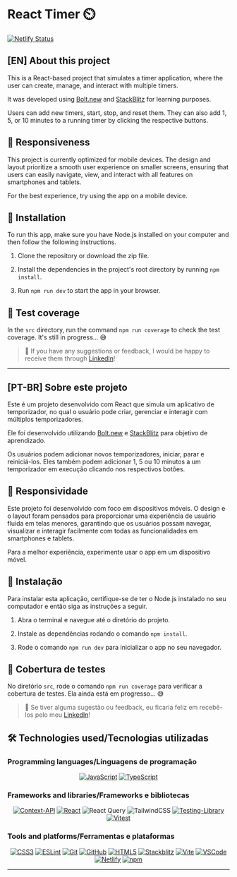 # React Timer ⏲️

[![Netlify Status](https://api.netlify.com/api/v1/badges/4504725c-fde4-4e33-9e75-a6e4ea85c1a3/deploy-status)](https://app.netlify.com/sites/react-timer-bshiromoto/deploys)

## [EN] About this project

This is a React-based project that simulates a timer application, where the user can create, manage, and interact with multiple timers.

It was developed using [Bolt.new](https://bolt.new/) and [StackBlitz](https://stackblitz.com/) for learning purposes.

Users can add new timers, start, stop, and reset them. They can also add 1, 5, or 10 minutes to a running timer by clicking the respective buttons.

## 📱 Responsiveness

This project is currently optimized for mobile devices. The design and layout prioritize a smooth user experience on smaller screens, ensuring that users can easily navigate, view, and interact with all features on smartphones and tablets.

For the best experience, try using the app on a mobile device.

## 📝 Installation

To run this app, make sure you have Node.js installed on your computer and then follow the following instructions.

1. Clone the repository or download the zip file.

2. Install the dependencies in the project's root directory by running `npm install`.

3. Run `npm run dev` to start the app in your browser.

## 🧪 Test coverage

In the `src` directory, run the command `npm run coverage` to check the test coverage. It's still in progress... 😅

> 💬 If you have any suggestions or feedback, I would be happy to receive them through [LinkedIn](https://www.linkedin.com/in/bshiromoto/)!

<hr>

## [PT-BR] Sobre este projeto

Este é um projeto desenvolvido com React que simula um aplicativo de temporizador, no qual o usuário pode criar, gerenciar e interagir com múltiplos temporizadores.

Ele foi desenvolvido utilizando [Bolt.new](https://bolt.new/) e [StackBlitz](https://stackblitz.com/) para objetivo de aprendizado.

Os usuários podem adicionar novos temporizadores, iniciar, parar e reiniciá-los. Eles também podem adicionar 1, 5 ou 10 minutos a um temporizador em execução clicando nos respectivos botões.

## 📱 Responsividade

Este projeto foi desenvolvido com foco em dispositivos móveis. O design e o layout foram pensados para proporcionar uma experiência de usuário fluida em telas menores, garantindo que os usuários possam navegar, visualizar e interagir facilmente com todas as funcionalidades em smartphones e tablets.

Para a melhor experiência, experimente usar o app em um dispositivo móvel.

## 📝 Instalação

Para instalar esta aplicação, certifique-se de ter o Node.js instalado no seu computador e então siga as instruções a seguir.

1. Abra o terminal e navegue até o diretório do projeto.

2. Instale as dependências rodando o comando `npm install`.

3. Rode o comando `npm run dev` para inicializar o app no seu navegador.

## 🧪 Cobertura de testes

No diretório `src`, rode o comando `npm run coverage` para verificar a cobertura de testes. Ela ainda está em progresso... 😅

> 💬 Se tiver alguma sugestão ou feedback, eu ficaria feliz em recebê-los pelo meu [LinkedIn](https://www.linkedin.com/in/bshiromoto/)!

## 🛠️ Technologies used/Tecnologias utilizadas

### Programming languages/Linguagens de programação

<div align="center">

[![JavaScript](https://img.shields.io/badge/JavaScript-323330?style=for-the-badge&logo=javascript&logoColor=F7DF1E)]()
[![TypeScript](https://img.shields.io/badge/TypeScript-007ACC?style=for-the-badge&logo=typescript&logoColor=white)]()

</div>

### Frameworks and libraries/Frameworks e bibliotecas

<div align="center">

[![Context-API](https://img.shields.io/badge/Context--Api-000000?style=for-the-badge&logo=react)]()
[![React](https://img.shields.io/badge/React-20232A?style=for-the-badge&logo=react&logoColor=61DAFB)]()
![React Query](https://img.shields.io/badge/React_Query-FF4154?style=for-the-badge&logo=ReactQuery&logoColor=white)
![TailwindCSS](https://img.shields.io/badge/tailwindcss-%2338B2AC.svg?style=for-the-badge&logo=tailwind-css&logoColor=white)
[![Testing-Library](https://img.shields.io/badge/-TestingLibrary-%23E33332?style=for-the-badge&logo=testing-library&logoColor=white)]()
[![Vitest](https://img.shields.io/badge/Vitest-%236E9F18?style=for-the-badge&logo=Vitest&logoColor=%23fcd703)]()

</div>

### Tools and platforms/Ferramentas e plataformas

<div align="center">

[![CSS3](https://img.shields.io/badge/CSS3-1572B6?style=for-the-badge&logo=css3&logoColor=white)]()
[![ESLint](https://img.shields.io/badge/eslint-3A33D1?style=for-the-badge&logo=eslint&logoColor=white)]()
[![Git](https://img.shields.io/badge/Git-E44C30?style=for-the-badge&logo=git&logoColor=white)]()
[![GitHub](https://img.shields.io/badge/GitHub-100000?style=for-the-badge&logo=github&logoColor=white)]()
[![HTML5](https://img.shields.io/badge/HTML5-E34F26?style=for-the-badge&logo=html5&logoColor=white)]()
[![Stackblitz](https://img.shields.io/badge/Stackblitz-fff?style=for-the-badge&logo=Stackblitz&logoColor=1389FD)]()
[![Vite](https://img.shields.io/badge/Vite-B73BFE?style=for-the-badge&logo=vite&logoColor=FFD62E)]()
[![VSCode](https://img.shields.io/badge/VSCode-0078D4?style=for-the-badge&logo=visual%20studio%20code&logoColor=white)]()
[![Netlify](https://img.shields.io/badge/netlify-%23000000.svg?style=for-the-badge&logo=netlify&logoColor=#00C7B7)]()
[![npm](https://img.shields.io/badge/npm-CB3837?style=for-the-badge&logo=npm&logoColor=white)]()

</div>

<hr>